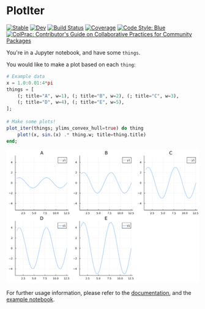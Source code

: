 # PlotIter

[![Stable](https://img.shields.io/badge/docs-stable-blue.svg)](https://tpgillam.github.io/PlotIter.jl/stable/)
[![Dev](https://img.shields.io/badge/docs-dev-blue.svg)](https://tpgillam.github.io/PlotIter.jl/dev/)
[![Build Status](https://github.com/tpgillam/PlotIter.jl/actions/workflows/CI.yml/badge.svg?branch=main)](https://github.com/tpgillam/PlotIter.jl/actions/workflows/CI.yml?query=branch%3Amain)
[![Coverage](https://codecov.io/gh/tpgillam/PlotIter.jl/branch/main/graph/badge.svg)](https://codecov.io/gh/tpgillam/PlotIter.jl)
[![Code Style: Blue](https://img.shields.io/badge/code%20style-blue-4495d1.svg)](https://github.com/invenia/BlueStyle)
[![ColPrac: Contributor's Guide on Collaborative Practices for Community Packages](https://img.shields.io/badge/ColPrac-Contributor's%20Guide-blueviolet)](https://github.com/SciML/ColPrac)

You're in a Jupyter notebook, and have some `things`.

You would like to make a plot based on each `thing`:
```julia
# Example data
x = 1.0:0.01:4*pi
things = [
    (; title="A", w=1), (; title="B", w=2), (; title="C", w=3), 
    (; title="D", w=4), (; title="E", w=5), 
];

# Make some plots!
plot_iter(things; ylims_convex_hull=true) do thing
    plot!(x, sin.(x) .* thing.w; title=thing.title)
end;
```
![Example](/docs/src/assets/example_sin.png)

For further usage information, please refer to the [documentation](https://tpgillam.github.io/PlotIter.jl/stable/), and the [example notebook](/examples/example.ipynb).